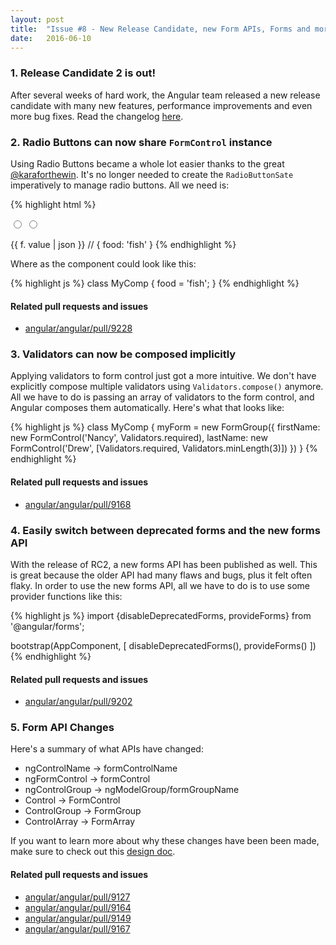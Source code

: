 ```yaml
---
layout: post
title:  "Issue #8 - New Release Candidate, new Form APIs, Forms and more Forms!"
date:   2016-06-10
---
```


### 1. Release Candidate 2 is out!

After several weeks of hard work, the Angular team released a new release candidate with many new features, performance improvements and even more bug fixes. Read the changelog [here](https://github.com/angular/angular/blob/master/CHANGELOG.md#200-rc2-2016-06-15).

### 2. Radio Buttons can now share `FormControl` instance

Using Radio Buttons became a whole lot easier thanks to the great [@karaforthewin](http://twitter.com/karaforthewin). It's no longer needed to create the `RadioButtonSate` imperatively to manage radio buttons. All we need is:

{% highlight html %}
<form #f="ngForm">
   <input type="radio" name="food" [(ngModel)]="food" value="chicken">
   <input type="radio" name="food" [(ngModel)]="food" value="fish">
</form>

{{ f. value | json }}      // { food: 'fish' }
{% endhighlight %}

Where as the component could look like this:

{% highlight js %}
class MyComp {
   food = 'fish';
}
{% endhighlight %}

#### Related pull requests and issues

- [angular/angular/pull/9228](https://github.com/angular/angular/pull/9228)

### 3. Validators can now be composed implicitly

Applying validators to form control just got a more intuitive. We don't have explicitly compose multiple validators using `Validators.compose()` anymore. All we have to do is passing an array of validators to the form control, and Angular composes them automatically. Here's what that looks like:

{% highlight js %}
class MyComp {
   myForm = new FormGroup({
      firstName: new FormControl('Nancy', Validators.required),
      lastName: new FormControl('Drew', [Validators.required, Validators.minLength(3)])
   })
}
{% endhighlight %}

#### Related pull requests and issues

- [angular/angular/pull/9168](https://github.com/angular/angular/pull/9168)

### 4. Easily switch between deprecated forms and the new forms API

With the release of RC2, a new forms API has been published as well. This is great because the older API had many flaws and bugs, plus it felt often flaky. In order to use the new forms API, all we have to do is to use some provider functions like this:

{% highlight js %}
import {disableDeprecatedForms, provideForms} from '@angular/forms';

bootstrap(AppComponent, [
   disableDeprecatedForms(),
   provideForms()
])
{% endhighlight %}

#### Related pull requests and issues

- [angular/angular/pull/9202](https://github.com/angular/angular/pull/9202)

### 5. Form API Changes

Here's a summary of what APIs have changed:

- ngControlName -> formControlName
- ngFormControl -> formControl
- ngControlGroup -> ngModelGroup/formGroupName
- Control -> FormControl
- ControlGroup -> FormGroup
- ControlArray -> FormArray

If you want to learn more about why these changes have been been made, make sure to check out this [design doc](https://docs.google.com/document/u/1/d/1RIezQqE4aEhBRmArIAS1mRIZtWFf6JxN_7B4meyWK0Y/pub).

#### Related pull requests and issues

- [angular/angular/pull/9127](https://github.com/angular/angular/pull/9127)
- [angular/angular/pull/9164](https://github.com/angular/angular/pull/9164)
- [angular/angular/pull/9149](https://github.com/angular/angular/pull/9149)
- [angular/angular/pull/9167](https://github.com/angular/angular/pull/9167)
